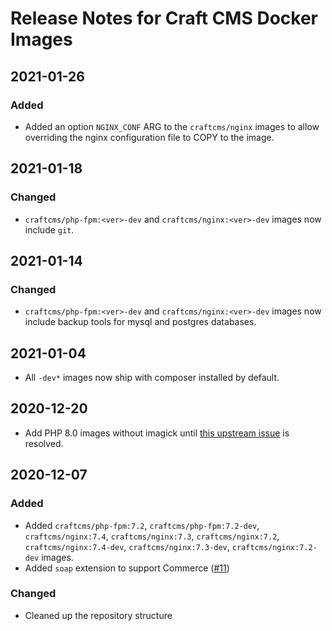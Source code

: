 # Release Notes for Craft CMS Docker Images

## 2021-01-26

### Added

- Added an option `NGINX_CONF` ARG to the `craftcms/nginx` images to allow overriding the nginx configuration file to COPY to the image.

## 2021-01-18

### Changed

- `craftcms/php-fpm:<ver>-dev` and `craftcms/nginx:<ver>-dev` images now include `git`.

## 2021-01-14

### Changed

- `craftcms/php-fpm:<ver>-dev` and `craftcms/nginx:<ver>-dev` images now include backup tools for mysql and postgres databases.

## 2021-01-04

- All `-dev*` images now ship with composer installed by default.

## 2020-12-20

- Add PHP 8.0 images without imagick until [this upstream issue](https://github.com/Imagick/imagick/issues/358) is resolved.

## 2020-12-07

### Added

- Added `craftcms/php-fpm:7.2`, `craftcms/php-fpm:7.2-dev`, `craftcms/nginx:7.4`, `craftcms/nginx:7.3`, `craftcms/nginx:7.2`, `craftcms/nginx:7.4-dev`, `craftcms/nginx:7.3-dev`, `craftcms/nginx:7.2-dev` images.
- Added `soap` extension to support Commerce ([#11](https://github.com/craftcms/docker/issues/11))

### Changed

- Cleaned up the repository structure
